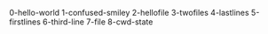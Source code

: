 0-hello-world
1-confused-smiley
2-hellofile
3-twofiles
4-lastlines
5-firstlines
6-third-line
7-file
8-cwd-state

